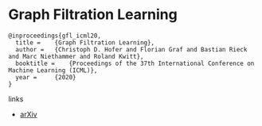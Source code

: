# Graph Filtration Learning

```
@inproceedings{gfl_icml20,
  title = 	 {Graph Filtration Learning},
  author = 	 {Christoph D. Hofer and Florian Graf and Bastian Rieck and Marc Niethammer and Roland Kwitt},
  booktitle = 	 {Proceedings of the 37th International Conference on Machine Learning (ICML)},
  year = 	 {2020}
}
```

links
- [arXiv](https://arxiv.org/abs/1905.10996)
